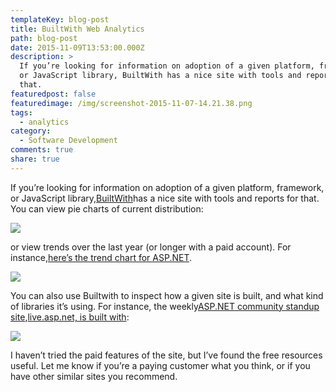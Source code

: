 ```yaml
---
templateKey: blog-post
title: BuiltWith Web Analytics
path: blog-post
date: 2015-11-09T13:53:00.000Z
description: >
  If you’re looking for information on adoption of a given platform, framework,
  or JavaScript library, BuiltWith has a nice site with tools and reports for
  that.
featuredpost: false
featuredimage: /img/screenshot-2015-11-07-14.21.38.png
tags:
  - analytics
category:
  - Software Development
comments: true
share: true
---
```

If you’re looking for information on adoption of a given platform, framework, or JavaScript library,[BuiltWith](http://builtwith.com/)has a nice site with tools and reports for that. You can view pie charts of current distribution:

![](/img/screenshot-2015-11-07-14.26.57.png)

or view trends over the last year (or longer with a paid account). For instance,[here’s the trend chart for ASP.NET](http://trends.builtwith.com/framework/ASP.NET).

![](/img/screenshot-2015-11-07-14.26.03.png)

You can also use Builtwith to inspect how a given site is built, and what kind of libraries it’s using. For instance, the weekly[ASP.NET community standup site](http://live.asp.net/),[live.asp.net, is built with](http://builtwith.com/live.asp.net):

![](/img/screenshot-2015-11-07-14.21.38.png)

I haven’t tried the paid features of the site, but I’ve found the free resources useful. Let me know if you’re a paying customer what you think, or if you have other similar sites you recommend.